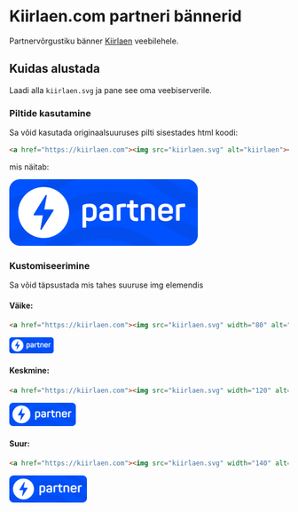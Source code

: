 # Kiirlaen.com partneri bännerid
Partnervõrgustiku bänner [Kiirlaen](https://kiirlaen.com) veebilehele.

## Kuidas alustada
Laadi alla `kiirlaen.svg` ja pane see oma veebiserverile.

### Piltide kasutamine
Sa võid kasutada originaalsuuruses pilti sisestades html koodi:
```html
<a href="https://kiirlaen.com"><img src="kiirlaen.svg" alt="kiirlaen"></a>
```
mis näitab:

<img src="kiirlaen.svg">

### Kustomiseerimine
Sa võid täpsustada mis tahes suuruse img elemendis


#### Väike:
```html
<a href="https://kiirlaen.com"><img src="kiirlaen.svg" width="80" alt="kiirlaen"></a>
```
<img src="kiirlaen.svg" width="80">

#### Keskmine:
```html
<a href="https://kiirlaen.com"><img src="kiirlaen.svg" width="120" alt="kiirlaen"></a>
```
<img src="kiirlaen.svg" width="120">

#### Suur:
```html
<a href="https://kiirlaen.com"><img src="kiirlaen.svg" width="140" alt="kiirlaen"></a>
```
<img src="kiirlaen.svg" width="140">
